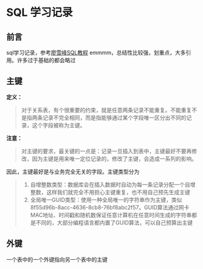 # SQL 学习记录

## 前言
sql学习记录，参考[廖雪峰SQL教程](https://www.liaoxuefeng.com/wiki/001508284671805d39d23243d884b8b99f440bfae87b0f4000 "SQL教程")
emmmm，总结性比较强，划重点，大多引用。许多过于基础的都会略过

## 主键
**定义：**

> 对于关系表，有个很重要的约束，就是任意两条记录不能重复。不能重复不是指两条记录不完全相同，而是指能够通过某个字段唯一区分出不同的记录，这个字段被称为主键。

**注意：**

> 对主键的要求，最关键的一点是：记录一旦插入到表中，主键最好不要再修改，因为主键是用来唯一定位记录的，修改了主键，会造成一系列的影响。

因此，主键最好是与业务完全无关的字段。主键类型分为

> 1. 自增整数类型：数据库会在插入数据时自动为每一条记录分配一个自增整数，这样我们就完全不用担心主键重复，也不用自己预先生成主键
> 2. 全局唯一GUID类型：使用一种全局唯一的字符串作为主键，类似8f55d96b-8acc-4636-8cb8-76bf8abc2f57。GUID算法通过网卡MAC地址、时间戳和随机数保证任意计算机在任意时间生成的字符串都是不同的，大部分编程语言都内置了GUID算法，可以自己预算出主键

## 外键
一个表中的一个外键指向另一个表中的主键

